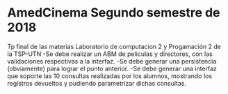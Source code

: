 # AmedCinema Segundo semestre de 2018
Tp final de las materias Laboratorio de computacion 2  y Progamación 2 de la TSP-UTN
-Se debe realizar un ABM de peliculas y directores, con las validaciones respectivas a la interfaz.
-Se debe generar una persistencia (obviamente) para lograr el punto anterior.
-Se debe generar una interfaz que soporte las 10 consultas realizadas por los alumnos, mostrando los registros devueltos y 
pudiendo parametrizar dichas consultas.
